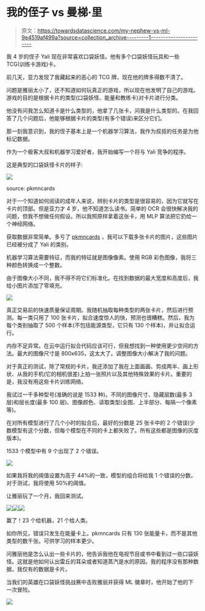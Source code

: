 # 我的侄子 vs 曼梯·里

> 原文：<https://towardsdatascience.com/my-nephew-vs-ml-9e4519af499a?source=collection_archive---------1----------------------->

我 4 岁的侄子 Yali 现在非常喜欢口袋妖怪。他有多个口袋妖怪玩具和一些 TCG(训练卡游戏)卡。

前几天，亚力发现了我藏起来的恶心的 TCG 牌，现在他的牌多得数不清了。

问题是雅丽太小了，还不知道如何玩真正的游戏，所以现在他发明了自己的游戏。游戏的目的是根据卡片的类型(口袋妖怪、能量和教练卡)对卡片进行分类。

他没有问我怎么知道卡是什么类型的，他拿了几张卡，问我是什么类型的。在我回答了几个问题后，他能够根据卡片的类型(有多个错误)来区分它们。

那一刻我意识到，我的侄子基本上是一个机器学习算法，我作为叔叔的任务是为他标记数据。

作为一个极客大叔和机器学习爱好者，我开始编写一个将与 Yali 竞争的程序。

这是典型的口袋妖怪卡片的样子:

![](img/7de497a64b8023cbd4757b1bcc7484ae.png)

source: pkmncards

对于一个知道如何阅读的成年人来说，辨别卡片的类型是很容易的，因为它就写在卡片的顶部。但是亚力才 4 岁，他不知道怎么读书。简单的 OCR 会很快解决我的问题，但我不想做任何假设。所以我照原样拿着这张卡，用 MLP 算法把它扔给一个神经网络。

获取数据非常简单。多亏了 [pkmncards](https://pkmncards.com/) ，我可以下载多张卡片的图片，这些图片已经被分成了 Yali 的类别。

机器学习算法需要特征，而我的特征就是图像像素。使用 RGB 彩色图像，我将三种颜色转换成一个整数。

由于图像大小不同，我不得不将它们标准化。在找到数据的最大宽度和高度后，我给小图片添加了零填充。

![](img/8b10b5021547547f4c9052b105b9d4d8.png)

真正交易前的快速质量保证周期。我随机抽取每种类型的两张卡片，然后进行预测。每一类只用了 100 张卡片，拟合速度惊人的快，预测也很糟糕。然后，我为每个类别抽取了 500 个样本(不包括能源类型，它只有 130 个样本)，并让拟合运行。

内存不足异常。在云中运行拟合代码应该可行，但我想找到一种使用更少空间的方法。最大的图像尺寸是 800x635，这太大了。调整图像大小解决了我的问题。

对于真正的测试，除了常规的卡片，我还添加了我在上面画画、剪成两半、画上形状、从我的手机(它的相机很差)上拍一张照片以及其他特殊效果的卡片。重要的是，我没有用这些卡片训练网络。

我试过一千多种型号(准确的说是 1533 种)。不同的图像尺寸、隐藏层数(最多 3 层)和层长度(最多 100 层)、图像颜色、读取类型(全图、上半部分、每隔一个像素等)。

在对所有模型进行了几个小时的拟合后，最好的分数是 25 张卡中的 2 个错误(少数模型有这个分数，但每个模型在不同的卡上都失败了。所有这些都是图像的灰度版本)。

1533 个模型中有 9 个出现了 2 个错误。

![](img/b000ccf98db8d43ce7fde1fc391a7d2b.png)

如果我将我的阈值设置为高于 44%的一致，模型的组合将给我 1 个错误的分数。对于测试，我将使用 50%的阈值。

让雅丽玩了一个月，我回来测试。

![](img/f20348a97c5da2a42d7a4445cc2e28fd.png)![](img/a2a5b4652d9b15c91e86c217301e188c.png)![](img/cd0e9607fea9c75f37d4b1eb7f3d63ff.png)

赢了！23 个给机器，21 个给人类。

如你所见，错误只发生在能量卡上。pkmncards 只有 130 张能量卡，而不是其他类型的数千张。可供学习的样本更少。

问雅丽他是怎么认出一些卡片的，他告诉我他在电视节目或书中看到过一些口袋妖怪。这就是他如何认出雷丘的耳朵或者知道蒸汽是水的原因。我的程序没有那种数据，我仅有的数据是卡片。

当我们的英雄在口袋妖怪挑战赛中击败雅丽并获得 ML 徽章时，他开始了他的下一次冒险。

![](img/4483a746b0b1f4e8d7b73ff5ac238393.png)